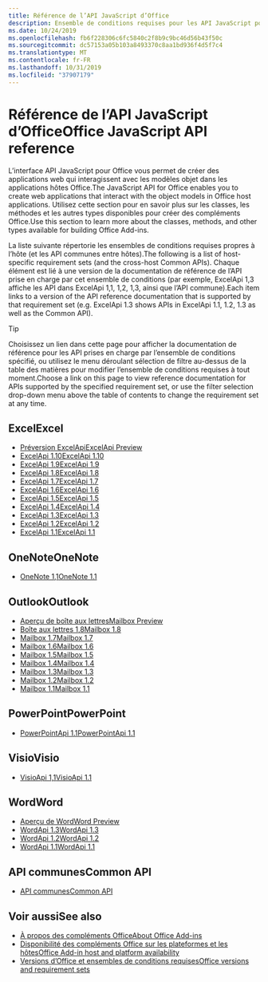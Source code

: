```yaml
---
title: Référence de l’API JavaScript d’Office
description: Ensemble de conditions requises pour les API JavaScript pour Office par hôte
ms.date: 10/24/2019
ms.openlocfilehash: fb6f228306c6fc5840c2f8b9c9bc46d56b43f50c
ms.sourcegitcommit: dc57153a05b103a8493370c8aa1bd936f4d5f7c4
ms.translationtype: MT
ms.contentlocale: fr-FR
ms.lasthandoff: 10/31/2019
ms.locfileid: "37907179"
---
```

# <a name="office-javascript-api-reference"></a><span data-ttu-id="3b6e2-103">Référence de l’API JavaScript d’Office</span><span class="sxs-lookup"><span data-stu-id="3b6e2-103">Office JavaScript API reference</span></span>

<span data-ttu-id="3b6e2-104">L’interface API JavaScript pour Office vous permet de créer des applications web qui interagissent avec les modèles objet dans les applications hôtes Office.</span><span class="sxs-lookup"><span data-stu-id="3b6e2-104">The JavaScript API for Office enables you to create web applications that interact with the object models in Office host applications.</span></span> <span data-ttu-id="3b6e2-105">Utilisez cette section pour en savoir plus sur les classes, les méthodes et les autres types disponibles pour créer des compléments Office.</span><span class="sxs-lookup"><span data-stu-id="3b6e2-105">Use this section to learn more about the classes, methods, and other types available for building Office Add-ins.</span></span>

<span data-ttu-id="3b6e2-106">La liste suivante répertorie les ensembles de conditions requises propres à l’hôte (et les API communes entre hôtes).</span><span class="sxs-lookup"><span data-stu-id="3b6e2-106">The following is a list of host-specific requirement sets (and the cross-host Common APIs).</span></span> <span data-ttu-id="3b6e2-107">Chaque élément est lié à une version de la documentation de référence de l’API prise en charge par cet ensemble de conditions (par exemple, ExcelApi 1,3 affiche les API dans ExcelApi 1,1, 1,2, 1,3, ainsi que l’API commune).</span><span class="sxs-lookup"><span data-stu-id="3b6e2-107">Each item links to a version of the API reference documentation that is supported by that requirement set (e.g. ExcelApi 1.3 shows APIs in ExcelApi 1.1, 1.2, 1.3 as well as the Common API).</span></span>

> [!TIP]
> <span data-ttu-id="3b6e2-108">Choisissez un lien dans cette page pour afficher la documentation de référence pour les API prises en charge par l’ensemble de conditions spécifié, ou utilisez le menu déroulant sélection de filtre au-dessus de la table des matières pour modifier l’ensemble de conditions requises à tout moment.</span><span class="sxs-lookup"><span data-stu-id="3b6e2-108">Choose a link on this page to view reference documentation for APIs supported by the specified requirement set, or use the filter selection drop-down menu above the table of contents to change the requirement set at any time.</span></span>

## <a name="excel"></a><span data-ttu-id="3b6e2-109">Excel</span><span class="sxs-lookup"><span data-stu-id="3b6e2-109">Excel</span></span>

- [<span data-ttu-id="3b6e2-110">Préversion ExcelApi</span><span class="sxs-lookup"><span data-stu-id="3b6e2-110">ExcelApi Preview</span></span>](/javascript/api/excel?view=excel-js-preview)
- [<span data-ttu-id="3b6e2-111">ExcelApi 1.10</span><span class="sxs-lookup"><span data-stu-id="3b6e2-111">ExcelApi 1.10</span></span>](/javascript/api/excel?view=excel-js-1.10)
- [<span data-ttu-id="3b6e2-112">ExcelApi 1.9</span><span class="sxs-lookup"><span data-stu-id="3b6e2-112">ExcelApi 1.9</span></span>](/javascript/api/excel?view=excel-js-1.9)
- [<span data-ttu-id="3b6e2-113">ExcelApi 1.8</span><span class="sxs-lookup"><span data-stu-id="3b6e2-113">ExcelApi 1.8</span></span>](/javascript/api/excel?view=excel-js-1.8)
- [<span data-ttu-id="3b6e2-114">ExcelApi 1.7</span><span class="sxs-lookup"><span data-stu-id="3b6e2-114">ExcelApi 1.7</span></span>](/javascript/api/excel?view=excel-js-1.7)
- [<span data-ttu-id="3b6e2-115">ExcelApi 1.6</span><span class="sxs-lookup"><span data-stu-id="3b6e2-115">ExcelApi 1.6</span></span>](/javascript/api/excel?view=excel-js-1.6)
- [<span data-ttu-id="3b6e2-116">ExcelApi 1.5</span><span class="sxs-lookup"><span data-stu-id="3b6e2-116">ExcelApi 1.5</span></span>](/javascript/api/excel?view=excel-js-1.5)
- [<span data-ttu-id="3b6e2-117">ExcelApi 1.4</span><span class="sxs-lookup"><span data-stu-id="3b6e2-117">ExcelApi 1.4</span></span>](/javascript/api/excel?view=excel-js-1.4)
- [<span data-ttu-id="3b6e2-118">ExcelApi 1.3</span><span class="sxs-lookup"><span data-stu-id="3b6e2-118">ExcelApi 1.3</span></span>](/javascript/api/excel?view=excel-js-1.3)
- [<span data-ttu-id="3b6e2-119">ExcelApi 1.2</span><span class="sxs-lookup"><span data-stu-id="3b6e2-119">ExcelApi 1.2</span></span>](/javascript/api/excel?view=excel-js-1.2)
- [<span data-ttu-id="3b6e2-120">ExcelApi 1.1</span><span class="sxs-lookup"><span data-stu-id="3b6e2-120">ExcelApi 1.1</span></span>](/javascript/api/excel?view=excel-js-1.1)

## <a name="onenote"></a><span data-ttu-id="3b6e2-121">OneNote</span><span class="sxs-lookup"><span data-stu-id="3b6e2-121">OneNote</span></span>

- [<span data-ttu-id="3b6e2-122">OneNote 1,1</span><span class="sxs-lookup"><span data-stu-id="3b6e2-122">OneNote 1.1</span></span>](/javascript/api/onenote?view=onenote-js-1.1)

## <a name="outlook"></a><span data-ttu-id="3b6e2-123">Outlook</span><span class="sxs-lookup"><span data-stu-id="3b6e2-123">Outlook</span></span>

- [<span data-ttu-id="3b6e2-124">Aperçu de boîte aux lettres</span><span class="sxs-lookup"><span data-stu-id="3b6e2-124">Mailbox Preview</span></span>](/javascript/api/outlook?view=outlook-js-preview)
- [<span data-ttu-id="3b6e2-125">Boîte aux lettres 1,8</span><span class="sxs-lookup"><span data-stu-id="3b6e2-125">Mailbox 1.8</span></span>](/javascript/api/outlook?view=outlook-js-1.8)
- [<span data-ttu-id="3b6e2-126">Mailbox 1.7</span><span class="sxs-lookup"><span data-stu-id="3b6e2-126">Mailbox 1.7</span></span>](/javascript/api/outlook?view=outlook-js-1.7)
- [<span data-ttu-id="3b6e2-127">Mailbox 1.6</span><span class="sxs-lookup"><span data-stu-id="3b6e2-127">Mailbox 1.6</span></span>](/javascript/api/outlook?view=outlook-js-1.6)
- [<span data-ttu-id="3b6e2-128">Mailbox 1.5</span><span class="sxs-lookup"><span data-stu-id="3b6e2-128">Mailbox 1.5</span></span>](/javascript/api/outlook?view=outlook-js-1.5)
- [<span data-ttu-id="3b6e2-129">Mailbox 1.4</span><span class="sxs-lookup"><span data-stu-id="3b6e2-129">Mailbox 1.4</span></span>](/javascript/api/outlook?view=outlook-js-1.4)
- [<span data-ttu-id="3b6e2-130">Mailbox 1.3</span><span class="sxs-lookup"><span data-stu-id="3b6e2-130">Mailbox 1.3</span></span>](/javascript/api/outlook?view=outlook-js-1.3)
- [<span data-ttu-id="3b6e2-131">Mailbox 1.2</span><span class="sxs-lookup"><span data-stu-id="3b6e2-131">Mailbox 1.2</span></span>](/javascript/api/outlook?view=outlook-js-1.2)
- [<span data-ttu-id="3b6e2-132">Mailbox 1.1</span><span class="sxs-lookup"><span data-stu-id="3b6e2-132">Mailbox 1.1</span></span>](/javascript/api/outlook?view=outlook-js-1.1)

## <a name="powerpoint"></a><span data-ttu-id="3b6e2-133">PowerPoint</span><span class="sxs-lookup"><span data-stu-id="3b6e2-133">PowerPoint</span></span>

- [<span data-ttu-id="3b6e2-134">PowerPointApi 1.1</span><span class="sxs-lookup"><span data-stu-id="3b6e2-134">PowerPointApi 1.1</span></span>](/javascript/api/powerpoint?view=powerpoint-js-1.1)

## <a name="visio"></a><span data-ttu-id="3b6e2-135">Visio</span><span class="sxs-lookup"><span data-stu-id="3b6e2-135">Visio</span></span>

- [<span data-ttu-id="3b6e2-136">VisioApi 1,1</span><span class="sxs-lookup"><span data-stu-id="3b6e2-136">VisioApi 1.1</span></span>](/javascript/api/visio?view=visio-js-1.1)

## <a name="word"></a><span data-ttu-id="3b6e2-137">Word</span><span class="sxs-lookup"><span data-stu-id="3b6e2-137">Word</span></span>

- [<span data-ttu-id="3b6e2-138">Aperçu de Word</span><span class="sxs-lookup"><span data-stu-id="3b6e2-138">Word Preview</span></span>](/javascript/api/word?view=word-js-preview)
- [<span data-ttu-id="3b6e2-139">WordApi 1.3</span><span class="sxs-lookup"><span data-stu-id="3b6e2-139">WordApi 1.3</span></span>](/javascript/api/word?view=word-js-1.3)
- [<span data-ttu-id="3b6e2-140">WordApi 1.2</span><span class="sxs-lookup"><span data-stu-id="3b6e2-140">WordApi 1.2</span></span>](/javascript/api/word?view=word-js-1.2)
- [<span data-ttu-id="3b6e2-141">WordApi 1.1</span><span class="sxs-lookup"><span data-stu-id="3b6e2-141">WordApi 1.1</span></span>](/javascript/api/word?view=word-js-1.1)

## <a name="common-api"></a><span data-ttu-id="3b6e2-142">API communes</span><span class="sxs-lookup"><span data-stu-id="3b6e2-142">Common API</span></span>

- [<span data-ttu-id="3b6e2-143">API communes</span><span class="sxs-lookup"><span data-stu-id="3b6e2-143">Common API</span></span>](/javascript/api/office?view=common-js)

## <a name="see-also"></a><span data-ttu-id="3b6e2-144">Voir aussi</span><span class="sxs-lookup"><span data-stu-id="3b6e2-144">See also</span></span>

- [<span data-ttu-id="3b6e2-145">À propos des compléments Office</span><span class="sxs-lookup"><span data-stu-id="3b6e2-145">About Office Add-ins</span></span>](/office/dev/add-ins/overview)
- [<span data-ttu-id="3b6e2-146">Disponibilité des compléments Office sur les plateformes et les hôtes</span><span class="sxs-lookup"><span data-stu-id="3b6e2-146">Office Add-in host and platform availability</span></span>](/office/dev/add-ins/overview/office-add-in-availability)
- [<span data-ttu-id="3b6e2-147">Versions d’Office et ensembles de conditions requises</span><span class="sxs-lookup"><span data-stu-id="3b6e2-147">Office versions and requirement sets</span></span>](/office/dev/add-ins/develop/office-versions-and-requirement-sets)
